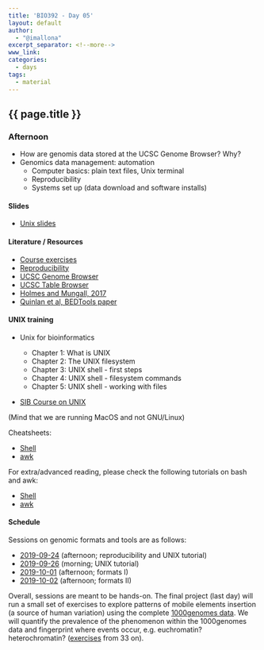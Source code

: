 ```yaml
---
title: 'BIO392 - Day 05'
layout: default
author:
  - "@imallona"
excerpt_separator: <!--more-->
www_link: 
categories:
  - days
tags:
  - material
---
```


## {{ page.title }}

### Afternoon

* How are genomis data stored at the UCSC Genome Browser? Why?
* Genomics data management: automation
   - Computer basics: plain text files, Unix terminal
   - Reproducibility
   - Systems set up (data download and software installs)

<!--more-->

#### Slides

* [Unix slides](https://github.com/compbiozurich/UZH-BIO392/blob/master/course-material/2019/imallona/1_unix.pdf)


<!--more-->

#### Literature / Resources

* [Course exercises](https://github.com/compbiozurich/UZH-BIO392/blob/master/course-material/2019/imallona/3_exercises.md)
* [Reproducibility](https://www.nature.com/news/1-500-scientists-lift-the-lid-on-reproducibility-1.19970)
* [UCSC Genome Browser](https://genome.ucsc.edu/cgi-bin/hgGateway)
* [UCSC Table Browser](https://genome.ucsc.edu/cgi-bin/hgTables)
* [Holmes and Mungall, 2017](https://academic.oup.com/bioinformatics/article/33/21/3502/3806980)
* [Quinlan et al, BEDTools paper](https://academic.oup.com/bioinformatics/article/26/6/841/244688)


#### UNIX training

* Unix for bioinformatics
   - Chapter 1: What is UNIX
   - Chapter 2: The UNIX filesystem
   - Chapter 3: UNIX shell - first steps
   - Chapter 4: UNIX shell - filesystem commands
   - Chapter 5: UNIX shell - working with files

* [SIB Course on UNIX](https://edu.sib.swiss/pluginfile.php/2878/mod_resource/content/4/couselab-html/content.html)

(Mind that we are running MacOS and not GNU/Linux)

Cheatsheets:

* [Shell](https://files.fosswire.com/2007/08/fwunixref.pdf)
* [awk](https://gist.github.com/Rafe/3102414)

For extra/advanced reading, please check the following tutorials on bash and awk:

* [Shell](http://www.grymoire.com/Unix/Sh.html)
* [awk](http://www.grymoire.com/Unix/Awk.html)

#### Schedule

Sessions on genomic formats and tools are as follows:

* [2019-09-24](https://compbiozurich.org/UZH-BIO392/course-days/2019-09-24-day05/) (afternoon; reproducibility and UNIX tutorial)
* [2019-09-26](https://compbiozurich.org/UZH-BIO392/course-days/2019-09-26-day07/) (morning; UNIX tutorial)
* [2019-10-01](https://compbiozurich.org/UZH-BIO392/course-days/2019-10-01-day09/) (afternoon; formats I)
* [2019-10-02](https://compbiozurich.org/UZH-BIO392/course-days/2019-10-01-day09/) (afternoon; formats II)

Overall, sessions are meant to be hands-on. The final project (last day) will run a small set of exercises to explore patterns of mobile elements insertion (a source of human variation) using the complete [1000genomes data](http://www.internationalgenome.org/data). We will quantify the prevalence of the phenomenon within the 1000genomes data and fingerprint where events occur, e.g. euchromatin? heterochromatin? ([exercises](https://github.com/compbiozurich/UZH-BIO392/blob/master/course-material/2019/imallona/3_exercises.md) from 33 on).
